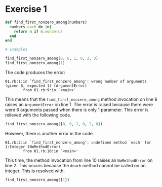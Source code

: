 # Exercise 1

```ruby
def find_first_nonzero_among(numbers)
  numbers.each do |n|
    return n if n.nonzero?
  end
end

# Examples

find_first_nonzero_among(0, 0, 1, 0, 2, 0)
find_first_nonzero_among(1)
```

The code produces the error:

```shell
01.rb:1:in `find_first_nonzero_among': wrong number of arguments (given 6, expected 1) (ArgumentError)
        from 01.rb:9:in `<main>'
```

This means that the `find_first_nonzero_among` method invocation on line 9 raises an `ArgumentError` on line 1.
The error is raised because there were were 6 arguments passed when there is only 1 parameter.
This error is relieved with the following code.

```ruby
find_first_nonzero_among([0, 0, 1, 0, 2, 0])
```

However, there is another error in the code.

```shell
01.rb:2:in `find_first_nonzero_among': undefined method `each' for 1:Integer (NoMethodError)
        from 01.rb:10:in `<main>'
```

This time, the method invocation from line 10 raises an `NoMethodError` on line 2.
This occurs because the `#each` method cannot be called on an integer.
This is resolved with:

```ruby
find_first_nonzero_among([1])
```

